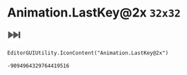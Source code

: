# Animation.LastKey@2x `32x32`
<img src="/img/Animation.LastKey@2x.png" width=32 height=32>

``` CSharp
EditorGUIUtility.IconContent("Animation.LastKey@2x")
```
```
-9094964329764419516
```
